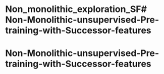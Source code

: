 # Non_monolithic_exploration_SF# Non-Monolithic-unsupervised-Pre-training-with-Successor-features
# Non-Monolithic-unsupervised-Pre-training-with-Successor-features
